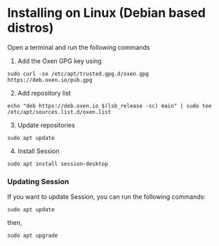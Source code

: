# Installing on Linux (Debian based distros)

Open a terminal and run the following commands

1. Add the Oxen GPG key using

```
sudo curl -so /etc/apt/trusted.gpg.d/oxen.gpg https://deb.oxen.io/pub.gpg
```

2. Add repository list

```
echo "deb https://deb.oxen.io $(lsb_release -sc) main" | sudo tee /etc/apt/sources.list.d/oxen.list
```

3. Update repositories

```
sudo apt update
```

4. Install Session

```
sudo apt install session-desktop
```

### Updating Session

If you want to update Session, you can run the following commands:

```
sudo apt update
```

then,

```
sudo apt upgrade
```
